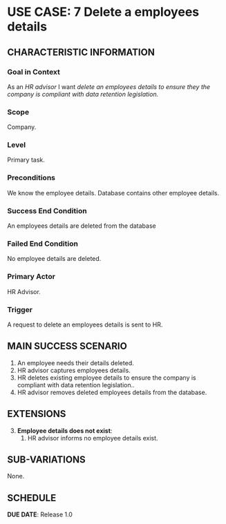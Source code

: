 # USE CASE: 7 Delete a employees details

## CHARACTERISTIC INFORMATION

### Goal in Context

As an *HR advisor* I want *delete an employees details to ensure they the company is compliant with data retention legislation.*

### Scope

Company.

### Level

Primary task.

### Preconditions

We know the employee details.  Database contains other employee details.

### Success End Condition

An employees details are deleted from the database

### Failed End Condition

No employee details are deleted.

### Primary Actor

HR Advisor.

### Trigger

A request to delete an employees details is sent to HR.

## MAIN SUCCESS SCENARIO

1. An employee needs their details deleted.
2. HR advisor captures employees details.
3. HR deletes existing employee details to ensure the company is compliant with data retention legislation..
4. HR advisor removes deleted employees details from the database.

## EXTENSIONS

3. **Employee details does not exist**:
    1. HR advisor informs no employee details exist.

## SUB-VARIATIONS

None.

## SCHEDULE

**DUE DATE**: Release 1.0